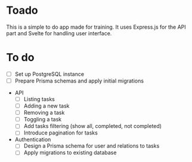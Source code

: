 # Toado

This is a simple to do app made for training. It uses Express.js for the API part and Svelte for handling user interface.

# To do

- [ ] Set up PostgreSQL instance
- [ ] Prepare Prisma schemas and apply initial migrations
- API
  - [ ] Listing tasks
  - [ ] Adding a new task
  - [ ] Removing a task
  - [ ] Toggling a task
  - [ ] Add tasks filtering (show all, completed, not completed)
  - [ ] Introduce pagination for tasks
- Authentication
  - [ ] Design a Prisma schema for user and relations to tasks
  - [ ] Apply migrations to existing database
